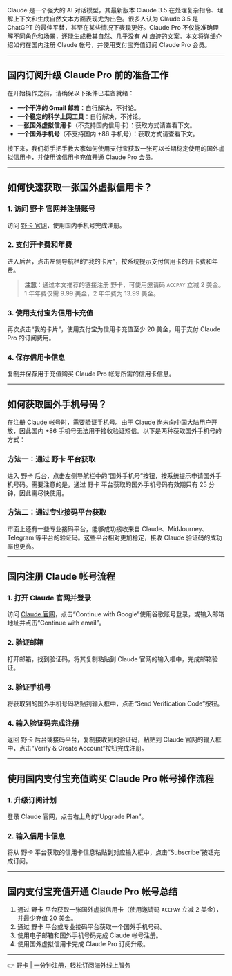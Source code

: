 Claude 是一个强大的 AI 对话模型，其最新版本 Claude 3.5 在处理复杂指令、理解上下文和生成自然文本方面表现尤为出色。很多人认为 Claude 3.5 是 ChatGPT 的最佳平替，甚至在某些情况下表现更好。Claude Pro 不仅能准确理解不同角色和场景，还能生成极其自然、几乎没有 AI 痕迹的文案。本文将详细介绍如何在国内注册 Claude 帐号，并使用支付宝充值订阅 Claude Pro 会员。

---

## 国内订阅升级 Claude Pro 前的准备工作

在开始操作之前，请确保以下条件已准备就绪：

- **一个干净的 Gmail 邮箱**：自行解决，不讨论。
- **一个稳定的科学上网工具**：自行解决，不讨论。
- **一张国外虚拟信用卡**（不支持国内信用卡）：获取方式请查看下文。
- **一个国外手机号**（不支持国内 +86 手机号）：获取方式请查看下文。

接下来，我们将手把手教大家如何使用支付宝获取一张可以长期稳定使用的国外虚拟信用卡，并使用该信用卡充值开通 Claude Pro 会员。

---

## 如何快速获取一张国外虚拟信用卡？

### 1. 访问 野卡 官网并注册账号

访问 [野卡 官网](https://bit.ly/bewildcard)，使用国内手机号完成注册。

### 2. 支付开卡费和年费

进入后台，点击左侧导航栏的“我的卡片”，按系统提示支付信用卡的开卡费和年费。

> **注意**：通过本文推荐的链接注册 野卡，可使用邀请码 `ACCPAY` 立减 2 美金。1 年年费仅需 9.99 美金，2 年年费为 13.99 美金。

### 3. 使用支付宝为信用卡充值

再次点击“我的卡片”，使用支付宝为信用卡充值至少 20 美金，用于支付 Claude Pro 的订阅费用。

### 4. 保存信用卡信息

复制并保存用于充值购买 Claude Pro 帐号所需的信用卡信息。

---

## 如何获取国外手机号码？

在注册 Claude 帐号时，需要验证手机号。由于 Claude 尚未向中国大陆用户开放，因此国内 +86 手机号无法用于接收验证短信。以下是两种获取国外手机号的方式：

### 方法一：通过 野卡 平台获取

进入 野卡 后台，点击左侧导航栏中的“国外手机号”按钮，按系统提示申请国外手机号码。需要注意的是，通过 野卡 平台获取的国外手机号码有效期只有 25 分钟，因此需尽快使用。

### 方法二：通过专业接码平台获取

市面上还有一些专业接码平台，能够成功接收来自 Claude、MidJourney、Telegram 等平台的验证码。这些平台相对更加稳定，接收 Claude 验证码的成功率也更高。

---

## 国内注册 Claude 帐号流程

### 1. 打开 Claude 官网并登录

访问 [Claude 官网](https://claude.ai/)，点击“Continue with Google”使用谷歌账号登录，或输入邮箱地址并点击“Continue with email”。

### 2. 验证邮箱

打开邮箱，找到验证码，将其复制粘贴到 Claude 官网的输入框中，完成邮箱验证。

### 3. 验证手机号

将获取到的国外手机号码粘贴到输入框中，点击“Send Verification Code”按钮。

### 4. 输入验证码完成注册

返回 野卡 后台或接码平台，复制接收到的验证码，粘贴到 Claude 官网的输入框中，点击“Verify & Create Account”按钮完成注册。

---

## 使用国内支付宝充值购买 Claude Pro 帐号操作流程

### 1. 升级订阅计划

登录 Claude 官网，点击右上角的“Upgrade Plan”。

### 2. 输入信用卡信息

将从 野卡 平台获取的信用卡信息粘贴到对应输入框中，点击“Subscribe”按钮完成订阅。

---

## 国内支付宝充值开通 Claude Pro 帐号总结

1. 通过 野卡 平台获取一张国外虚拟信用卡（使用邀请码 `ACCPAY` 立减 2 美金），并最少充值 20 美金。
2. 通过 野卡 平台或专业接码平台获取一个国外手机号码。
3. 使用电子邮箱和国外手机号码完成 Claude 帐号注册。
4. 使用国外虚拟信用卡完成 Claude Pro 订阅升级。

---

👉 [野卡 | 一分钟注册，轻松订阅海外线上服务](https://bit.ly/bewildcard)